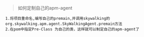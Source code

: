 >如何定制自己的apm-agent

    1.将项目重命名,编写自己的premain,并调用skywalking的org.skywalking.apm.agent.SkyWalkingAgent.premain方法
    2.在pom中指定Pre-Class 为自己的类，这样就可以制定自己的apm-agent了
